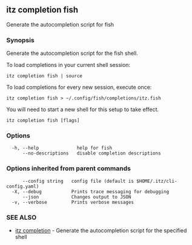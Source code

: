 ## itz completion fish

Generate the autocompletion script for fish

### Synopsis

Generate the autocompletion script for the fish shell.

To load completions in your current shell session:

	itz completion fish | source

To load completions for every new session, execute once:

	itz completion fish > ~/.config/fish/completions/itz.fish

You will need to start a new shell for this setup to take effect.


```
itz completion fish [flags]
```

### Options

```
  -h, --help              help for fish
      --no-descriptions   disable completion descriptions
```

### Options inherited from parent commands

```
      --config string   config file (default is $HOME/.itz/cli-config.yaml)
  -X, --debug           Prints trace messaging for debugging
      --json            Changes output to JSON
  -v, --verbose         Prints verbose messages
```

### SEE ALSO

* [itz completion](itz_completion.md)	 - Generate the autocompletion script for the specified shell


